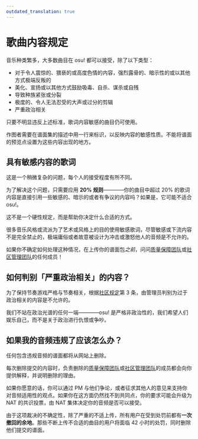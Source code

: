 ```yaml
---
outdated_translation: true
---
```


# 歌曲内容规定

音乐种类繁多，大多数曲目在 osu! 都可以接受，除了以下类型：

- 对于令人震惊的、猥亵的或高度色情的内容，强烈露骨的、暗示性的或以其他方式极端反叛的
- 美化、宣扬或以其他方式鼓励吸毒、自杀、谋杀或自残
- 导致种族紧张或分裂
- 极度的、令人无法忍受的大声或过分的剪辑
- 严重政治相关

只要不明显违反上述标准，歌词内容敏感的曲目仍可使用。

作图者需要在谱面集的描述中用一行来标识，以反映内容的敏感性质。不能将谱面的预览点设置为这些内容出现的地方。

## 具有敏感内容的歌词

这是一个稍微复杂的问题，每个人的接受程度有所不同。

为了解决这个问题，只需要应用 **20% 规则**————你的曲目中超过 20% 的歌词内容是直接引用一些敏感的、暗示的或者有争议的内容吗？如果是，它可能不适合 osu!。

这不是一个硬性规定，而是帮助你决定什么合适的方式。

很多音乐风格或流派为了艺术或风格上的目的使用敏感歌词，尽管敏感或下流内容不是完全禁止的，极端庸俗或者故意被设计为冲击或激怒他人的音频是不允许的。

如果你不确定如何处理这种情况，在上传你的谱面包*之前*，问问[质量保障团队](/wiki/People/Nomination_Assessment_Team)或[社区管理团队](/wiki/People/Global_Moderation_Team)的任何成员！

## 如何判别「严重政治相关」的内容？

为了保持节奏游戏严格与节奏相关，根据[社区规定](/wiki/Rules#社区规定)第 3 条，由管理员判别为过于政治相关的内容是不允许的。

我们不站在政治光谱的任何一端————osu! 是严格非政治性的，我们希望人们娱乐自己，而不是关于政治进行仇恨或争吵。

## 如果我的音频违规了应该怎么办？

任何包含违规音频的谱面都将从网站上删除。

每次删除提交的内容时，负责删除的[质量保障团队](/wiki/People/Nomination_Assessment_Team)或[社区管理团队](/wiki/People/Global_Moderation_Team)的成员都会向你提供解释，并说明删除的理由。

如果你愿意的话，你可以通过 PM 与他们争论，或者征求其他人的意见来支持你对音频适用性的观点。如果你在这方面仍然找不到共同点，你的要求可能会升级为 NAT 的共识投票，由 NAT 集体决定你的音频是否可以接受。

由于这项裁决的不确定性，除了严重的不适上传，所有用户在受到处罚前都有**一次撤回的余地**。那些不断上传不合适的曲目的用户将面临 42 小时的处罚，同时删除他们提交的谱面。

